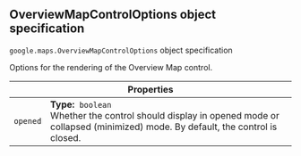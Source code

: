 <h2 id="OverviewMapControlOptions"> OverviewMapControlOptions object specification </h2><p>
<code><span itemprop="path">google.maps</span>.<span itemprop="name">OverviewMapControlOptions</span></code>
object specification
</p><p>Options for the rendering of the Overview Map control.</p><div class="devsite-table-wrapper"><table class="properties responsive" summary="interface OverviewMapControlOptions - Properties">
<thead>
<tr><th colspan="2">Properties</th>
</tr></thead>
<tbody>
<tr>
<td><code><span>opened</span></code></td>
<td><div><strong>Type:</strong>&nbsp; <code>boolean</code></div>
<div class="desc">Whether the control should display in opened mode or collapsed (minimized) mode. By default, the control is closed.</div></td>
</tr>
</tbody>
</table></div>